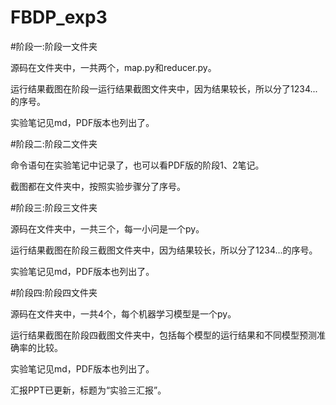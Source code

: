 # FBDP_exp3


#阶段一:阶段一文件夹

源码在文件夹中，一共两个，map.py和reducer.py。

运行结果截图在阶段一运行结果截图文件夹中，因为结果较长，所以分了1234...的序号。

实验笔记见md，PDF版本也列出了。


#阶段二:阶段二文件夹

命令语句在实验笔记中记录了，也可以看PDF版的阶段1、2笔记。

截图都在文件夹中，按照实验步骤分了序号。


#阶段三:阶段三文件夹

源码在文件夹中，一共三个，每一小问是一个py。

运行结果截图在阶段三截图文件夹中，因为结果较长，所以分了1234...的序号。

实验笔记见md，PDF版本也列出了。

#阶段四:阶段四文件夹

源码在文件夹中，一共4个，每个机器学习模型是一个py。

运行结果截图在阶段四截图文件夹中，包括每个模型的运行结果和不同模型预测准确率的比较。

实验笔记见md，PDF版本也列出了。

汇报PPT已更新，标题为“实验三汇报”。
